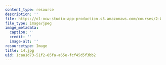 ```yaml
---
content_type: resource
description: ''
file: https://ol-ocw-studio-app-production.s3.amazonaws.com/courses/2-830j-control-of-manufacturing-processes-sma-6303-spring-2008/1caa1d7351f285faa65efcf45d5f3bb2_14.jpg
file_type: image/jpeg
image_metadata:
  caption: ''
  credit: ''
  image-alt: ''
resourcetype: Image
title: 14.jpg
uid: 1caa1d73-51f2-85fa-a65e-fcf45d5f3bb2
---
```

